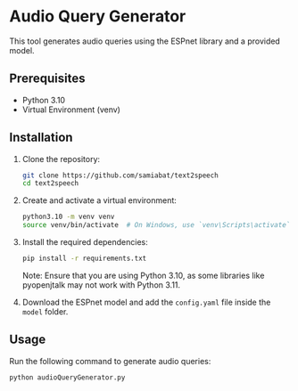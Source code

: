 # Audio Query Generator

This tool generates audio queries using the ESPnet library and a provided model.

## Prerequisites

- Python 3.10
- Virtual Environment (venv)

## Installation

1. Clone the repository:

    ```bash
    git clone https://github.com/samiabat/text2speech
    cd text2speech
    ```

2. Create and activate a virtual environment:

    ```bash
    python3.10 -m venv venv
    source venv/bin/activate  # On Windows, use `venv\Scripts\activate`
    ```

3. Install the required dependencies:

    ```bash
    pip install -r requirements.txt
    ```

    Note: Ensure that you are using Python 3.10, as some libraries like pyopenjtalk may not work with Python 3.11.

4. Download the ESPnet model and add the `config.yaml` file inside the `model` folder.

## Usage

Run the following command to generate audio queries:

```bash
python audioQueryGenerator.py
